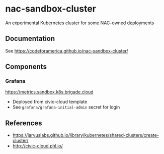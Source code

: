 # nac-sandbox-cluster

An experimental Kubernetes cluster for some NAC-owned deployments

## Documentation

See <https://codeforamerica.github.io/nac-sandbox-cluster/>

## Components

### Grafana

<https://metrics.sandbox.k8s.brigade.cloud>

- Deployed from civic-cloud template
- See `grafana/grafana-initial-admin` secret for login

## References

- <https://jarvuslabs.github.io/library/kubernetes/shared-clusters/create-cluster/>
- <http://civic-cloud.phl.io/>
